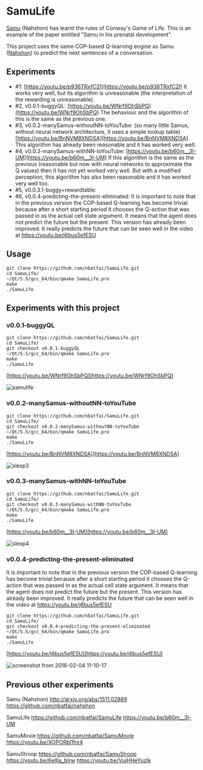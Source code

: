 # SamuLife
[Samu](http://arxiv.org/abs/1511.02889) (Nahshon) has learnt the rules of Conway's Game of Life. This is 
an example of the paper entitled "Samu in his prenatal development".

This project uses the same COP-based Q-learning engine as Samu ([Nahshon](https://github.com/nbatfai/nahshon)) to predict the next sentences of a conversation. 

## Experiments
* #1: [https://youtu.be/p936TRxfC2I](https://youtu.be/p936TRxfC2I) It works very well, but its algorithm is unreasonable 
(the interpretation of the rewarding is unreasonable). 
* #2, v0.0.1-buggyQL: [https://youtu.be/WNrf9OhSbPQ](https://youtu.be/WNrf9OhSbPQ) 
The behaviour and the algorithm of this is the same as the previous one.
* #3, v0.0.2-manySamus-withoutNN-toYouTube: (so many little Samus, without neural network architecture, it uses a simple lookup table) 
[https://youtu.be/BnNVM8XNDSA](https://youtu.be/BnNVM8XNDSA) 
This algorithm has already been reasonable and it has worked very well.
* #4, v0.0.3-manySamus-withNN-toYouTube: [https://youtu.be/b60m__3I-UM](https://youtu.be/b60m__3I-UM) 
If this algorithm is the same as the previous (reasonable but now with neural networks to approximate the Q values) then it has 
not yet worked very well. But with a modified perception, this algorithm has also been reasonable and it has worked very well too.
* #5, v0.0.3.1-buggy+rewardtable:
* #6, v0.0.4-predicting-the-present-eliminated: It is important to note that in the previous version the COP-based Q-learning 
has become trivial because after a short starting period it chooses the Q-action 
that was passed in as the actual cell state argument. It means that the agent 
does not predict the future but the present. This version has already been 
improved. It really predicts the future that can be seen well in the video at 
https://youtu.be/j6bus5efESU

## Usage

```
git clone https://github.com/nbatfai/SamuLife.git
cd SamuLife/
~/Qt/5.5/gcc_64/bin/qmake SamuLife.pro
make
./SamuLife
```

## Experiments with this project


### v0.0.1-buggyQL
```
git clone https://github.com/nbatfai/SamuLife.git
cd SamuLife/
git checkout v0.0.1-buggyQL
~/Qt/5.5/gcc_64/bin/qmake SamuLife.pro
make
./SamuLife
```
[https://youtu.be/WNrf9OhSbPQ](https://youtu.be/WNrf9OhSbPQ)

![samulife](https://cloud.githubusercontent.com/assets/3148120/12007817/7252e9c0-ac16-11e5-9b7a-faa747d93929.png)

### v0.0.2-manySamus-withoutNN-toYouTube

```
git clone https://github.com/nbatfai/SamuLife.git
cd SamuLife/
git checkout v0.0.2-manySamus-withoutNN-toYouTube
~/Qt/5.5/gcc_64/bin/qmake SamuLife.pro
make
./SamuLife
```
[https://youtu.be/BnNVM8XNDSA](https://youtu.be/BnNVM8XNDSA)

![slexp3](https://cloud.githubusercontent.com/assets/3148120/12130724/2d36e82e-b40d-11e5-9412-acb9bff4e932.png)

### v0.0.3-manySamus-withNN-toYouTube

```
git clone https://github.com/nbatfai/SamuLife.git
cd SamuLife/
git checkout v0.0.3-manySamus-withNN-toYouTube
~/Qt/5.5/gcc_64/bin/qmake SamuLife.pro
make
./SamuLife
```
[https://youtu.be/b60m__3I-UM](https://youtu.be/b60m__3I-UM)

![slexp4](https://cloud.githubusercontent.com/assets/3148120/12130890/88a380e0-b40e-11e5-9459-7d204669baa0.png)


### v0.0.4-predicting-the-present-eliminated

It is important to note that in the previous version the COP-based Q-learning 
has become trivial because after a short starting period it chooses the Q-action 
that was passed in as the actual cell state argument. It means that the agent 
does not predict the future but the present. This version has already been 
improved. It really predicts the future that can be seen well in the video at 
https://youtu.be/j6bus5efESU

```
git clone https://github.com/nbatfai/SamuLife.git
cd SamuLife/
git checkout v0.0.4-predicting-the-present-eliminated
~/Qt/5.5/gcc_64/bin/qmake SamuLife.pro
make
./SamuLife
```


[https://youtu.be/j6bus5efESU](https://youtu.be/j6bus5efESU)

![screenshot from 2016-02-04 11-10-17](https://cloud.githubusercontent.com/assets/3148120/12811945/f38a0d4c-cb2f-11e5-815e-7a1212f62aff.png)

## Previous other experiments

Samu (Nahshon)
http://arxiv.org/abs/1511.02889
https://github.com/nbatfai/nahshon

SamuLife
https://github.com/nbatfai/SamuLife
https://youtu.be/b60m__3I-UM

SamuMovie
https://github.com/nbatfai/SamuMovie
https://youtu.be/XOPORbI1hz4

SamuStroop
https://github.com/nbatfai/SamuStroop
https://youtu.be/6elIla_bIrw
https://youtu.be/VujHHeYuzIk
